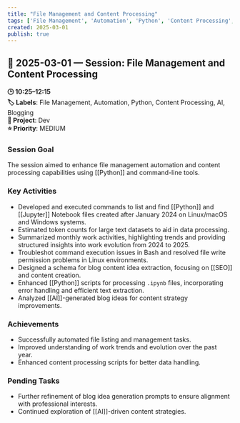 ```yaml
---
title: "File Management and Content Processing"
tags: ['File Management', 'Automation', 'Python', 'Content Processing', 'AI', 'Blogging']
created: 2025-03-01
publish: true
---
```


## 📅 2025-03-01 — Session: File Management and Content Processing

**🕒 10:25–12:15**  
**🏷️ Labels**: File Management, Automation, Python, Content Processing, AI, Blogging  
**📂 Project**: Dev  
**⭐ Priority**: MEDIUM  


### Session Goal
The session aimed to enhance file management automation and content processing capabilities using [[Python]] and command-line tools.

### Key Activities
- Developed and executed commands to list and find [[Python]] and [[Jupyter]] Notebook files created after January 2024 on Linux/macOS and Windows systems.
- Estimated token counts for large text datasets to aid in data processing.
- Summarized monthly work activities, highlighting trends and providing structured insights into work evolution from 2024 to 2025.
- Troubleshot command execution issues in Bash and resolved file write permission problems in Linux environments.
- Designed a schema for blog content idea extraction, focusing on [[SEO]] and content creation.
- Enhanced [[Python]] scripts for processing `.ipynb` files, incorporating error handling and efficient text extraction.
- Analyzed [[AI]]-generated blog ideas for content strategy improvements.

### Achievements
- Successfully automated file listing and management tasks.
- Improved understanding of work trends and evolution over the past year.
- Enhanced content processing scripts for better data handling.

### Pending Tasks
- Further refinement of blog idea generation prompts to ensure alignment with professional interests.
- Continued exploration of [[AI]]-driven content strategies.
